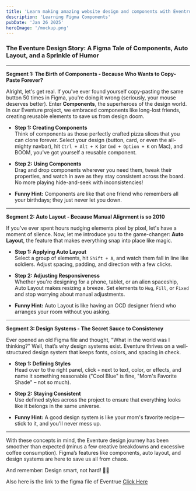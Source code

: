 ```yaml
---
title: 'Learn making amazing website design and components with Eventrue'
description: 'Learning Figma Components'
pubDate: 'Jan 26 2025'
heroImage: '/mockup.png'
---
```


### The Eventure Design Story: A Figma Tale of Components, Auto Layout, and a Sprinkle of Humor

---

**Segment 1: The Birth of Components - Because Who Wants to Copy-Paste Forever?**

Alright, let's get real. If you've ever found yourself copy-pasting the same button 50 times in Figma, you're doing it wrong (seriously, your mouse deserves better). Enter **Components**, the superheroes of the design world. In our Eventure project, we embraced components like long-lost friends, creating reusable elements to save us from design doom.

- **Step 1: Creating Components**  
  Think of components as those perfectly crafted pizza slices that you can clone forever. Select your design (button, card, or even the all-mighty navbar), hit `Ctrl + Alt + K` (or `Cmd + Option + K` on Mac), and BOOM, you've got yourself a reusable component.

- **Step 2: Using Components**  
  Drag and drop components wherever you need them, tweak their properties, and watch in awe as they stay consistent across the board. No more playing hide-and-seek with inconsistencies!

- **Funny Hint:** Components are like that one friend who remembers all your birthdays; they just never let you down.

---

**Segment 2: Auto Layout - Because Manual Alignment is so 2010**

If you've ever spent hours nudging elements pixel by pixel, let's have a moment of silence. Now, let me introduce you to the game-changer: **Auto Layout**, the feature that makes everything snap into place like magic.

- **Step 1: Applying Auto Layout**  
  Select a group of elements, hit `Shift + A`, and watch them fall in line like soldiers. Adjust spacing, padding, and direction with a few clicks.

- **Step 2: Adjusting Responsiveness**  
  Whether you're designing for a phone, tablet, or an alien spaceship, Auto Layout makes resizing a breeze. Set elements to `Hug`, `Fill`, or `Fixed` and stop worrying about manual adjustments.

- **Funny Hint:** Auto Layout is like having an OCD designer friend who arranges your room without you asking.

---

**Segment 3: Design Systems - The Secret Sauce to Consistency**

Ever opened an old Figma file and thought, "What in the world was I thinking?" Well, that’s why design systems exist. Eventure thrives on a well-structured design system that keeps fonts, colors, and spacing in check.

- **Step 1: Defining Styles**  
  Head over to the right panel, click `+` next to text, color, or effects, and name it something reasonable ("Cool Blue" is fine, "Mom's Favorite Shade" – not so much).

- **Step 2: Staying Consistent**  
  Use defined styles across the project to ensure that everything looks like it belongs in the same universe.

- **Funny Hint:** A good design system is like your mom's favorite recipe—stick to it, and you'll never mess up.

---

With these concepts in mind, the Eventure design journey has been smoother than expected (minus a few creative breakdowns and excessive coffee consumption). Figma’s features like components, auto layout, and design systems are here to save us all from chaos.

And remember: Design smart, not hard! 🎨✨

Also here is the link to the figma file of Eventrue 
<a href="https://www.figma.com/design/BWvpyMBM4hUt3yoHpb4wAv/Eventure?node-id=0-1&t=TixOOLEXr02mpscl-1" target="_blank" rel="noopener noreferrer">Click Here</a>


